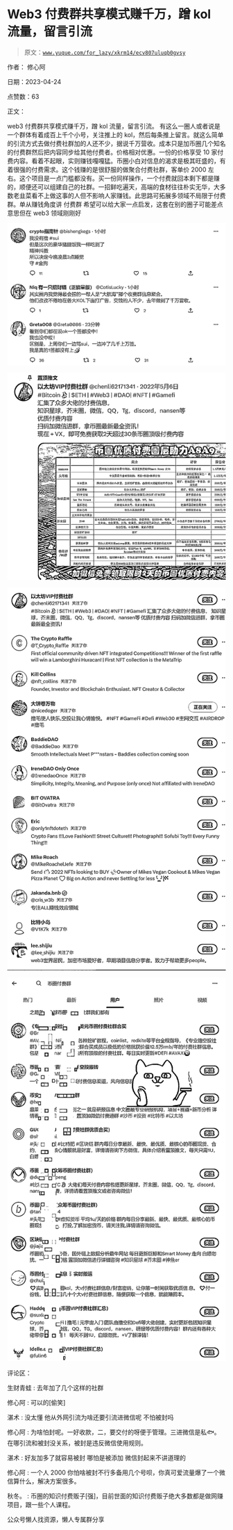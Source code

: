 # Web3 付费群共享模式赚千万，蹭 kol 流量，留言引流

> 原文：[`www.yuque.com/for_lazy/xkrm14/ecv807uluqb0gvsy`](https://www.yuque.com/for_lazy/xkrm14/ecv807uluqb0gvsy)

作者： 修心阿

日期：2023-04-24

点赞数：63

正文：

web3 付费群共享模式赚千万，蹭 kol 流量，留言引流。 有这么一圈人或者说是一个群体有着成百上千个小号，关注推上的 kol，然后每条推上留言。就这么简单的引流方式去做付费社群加的人还不少，据说千万营收。成本只是加币圈几个知名的付费群然后把内容同步给其他付费者。价格相对优惠。一份的价格享受 10 家付费内容。看着不起眼，实则赚钱嘎嘎猛。币圈小白对信息的渴求是极其旺盛的，有着很强的付费需求。这个钱赚的是很舒服的做聚合付费社群，客单价 2000 左右。这个项目是一点门槛都没有。买一份同样操作，一个付费就回本剩下都是赚的，顺便还可以组建自己的社群。一招鲜吃遍天，高端的食材往往朴实无华，大多数老韭菜看不上做这事的人但不影响人家赚钱。此思路可拓展多领域不局限于付费群。单从赚钱角度讲 付费群 希望可以给大家一点启发，这套在别的圈子可能差点意思但在 web3 领域刚刚好

![](img/eed00ea0bf0d2d0f6ea56b2bb8da947a.png)  

![](img/4a0d23bfe7b1726548de7e3256071d01.png)

![](img/40c95a1931717ee32c06f1e55baa3a44.png)  

![](img/67e0d62c72f22db1efe6868e23616115.png)

评论区：

生财青蛙 : 去年加了几个这样的社群

修心阿 : 可以的[偷笑]

湛术 : 没太懂 他从外网引流为啥还要引流进微信呢 不怕被封吗

修心阿 : 为啥怕封呢。一好收款，二，要交付的呀便于管理。三进微信是私🐟。在哪引流和被封没关系，被封是违反微信使用规则。

湛术 : 好友加多了就容易被封 哪怕是被添加 微信封起来不讲道理的

修心阿 : 一个人 2000 你怕啥被封不行多备用几个号呗，你真可爱流量爆了一个微信算什么，解决方案很多。

秋冬。 : 币圈的知识付费贩子[强]，目前世面的知识付费贩子绝大多数都是做网赚项目，跟一些个人课程。

公众号懒人找资源，懒人专属群分享

